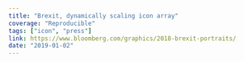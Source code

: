 ```yaml
---
title: "Brexit, dynamically scaling icon array"
coverage: "Reproducible"
tags: ["icon", "press"]
link: https://www.bloomberg.com/graphics/2018-brexit-portraits/
date: "2019-01-02"
---
```

